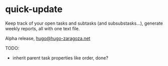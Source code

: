# quick-update

Keep track of your open tasks and subtasks (and subsubstasks...), generate weekly reports, all with one text file.

Alpha release, hugo@hugo-zaragoza.net

TODO: 
- inherit parent task properties like order, done?